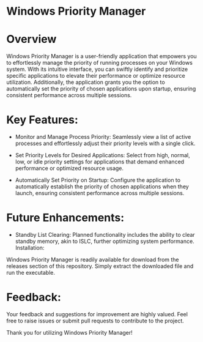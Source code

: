 # Windows Priority Manager
# Overview

Windows Priority Manager is a user-friendly application that empowers you to effortlessly manage the priority of running processes on your Windows system. With its intuitive interface, you can swiftly identify and prioritize specific applications to elevate their performance or optimize resource utilization. Additionally, the application grants you the option to automatically set the priority of chosen applications upon startup, ensuring consistent performance across multiple sessions.

# Key Features:

* Monitor and Manage Process Priority: Seamlessly view a list of active processes and effortlessly adjust their priority levels with a single click.

* Set Priority Levels for Desired Applications: Select from high, normal, low, or idle priority settings for applications that demand enhanced performance or optimized resource usage.

* Automatically Set Priority on Startup: Configure the application to automatically establish the priority of chosen applications when they launch, ensuring consistent performance across multiple sessions.

# Future Enhancements:

* Standby List Clearing: Planned functionality includes the ability to clear standby memory, akin to ISLC, further optimizing system performance.
Installation:

Windows Priority Manager is readily available for download from the releases section of this repository. Simply extract the downloaded file and run the executable.

# Feedback:

Your feedback and suggestions for improvement are highly valued. Feel free to raise issues or submit pull requests to contribute to the project.

Thank you for utilizing Windows Priority Manager!